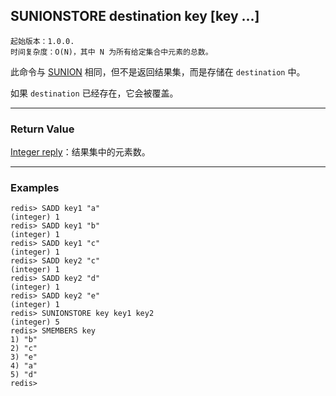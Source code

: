 ## SUNIONSTORE destination key [key ...]

    起始版本：1.0.0.
    时间复杂度：O(N)，其中 N 为所有给定集合中元素的总数。

此命令与 [SUNION](SUNION.md) 相同，但不是返回结果集，而是存储在 `destination` 中。

如果 `destination` 已经存在，它会被覆盖。

---

### Return Value

[Integer reply](../topics/protocol.md#resp-integers)：结果集中的元素数。

---

### Examples

```
redis> SADD key1 "a"
(integer) 1
redis> SADD key1 "b"
(integer) 1
redis> SADD key1 "c"
(integer) 1
redis> SADD key2 "c"
(integer) 1
redis> SADD key2 "d"
(integer) 1
redis> SADD key2 "e"
(integer) 1
redis> SUNIONSTORE key key1 key2
(integer) 5
redis> SMEMBERS key
1) "b"
2) "c"
3) "e"
4) "a"
5) "d"
redis> 
```